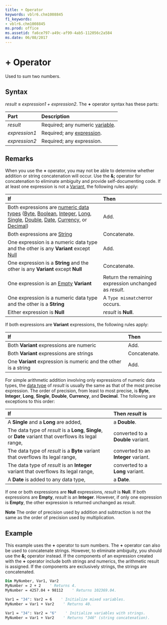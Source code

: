 ```yaml
---
title: + Operator
keywords: vblr6.chm1008845
f1_keywords:
- vblr6.chm1008845
ms.prod: office
ms.assetid: fa6ce797-a49c-af99-4ab5-112056c2a584
ms.date: 06/08/2017
---
```



# + Operator



Used to sum two numbers.

## Syntax

_result_ **=** _expression1 + expression2_.
The  **+** operator syntax has these parts:


|**Part**|**Description**|
|:-----|:-----|
| _result_|Required; any numeric [variable](../../Glossary/vbe-glossary.md).|
| _expression1_|Required; any [expression](../../Glossary/vbe-glossary.md).|
| _expression2_|Required; any expression.|

## Remarks

When you use the  **+** operator, you may not be able to determine whether addition or string concatenation will occur. Use the **&;** operator for concatenation to eliminate ambiguity and provide self-documenting code.
If at least one expression is not a [Variant](../../Glossary/vbe-glossary.md), the following rules apply:


|**If**|**Then**|
|:-----|:-----|
|Both expressions are [numeric data types](../../Glossary/vbe-glossary.md) ([Byte](../../Glossary/vbe-glossary.md), [Boolean](../../Glossary/vbe-glossary.md), [Integer](../../Glossary/vbe-glossary.md), [Long](../../Glossary/vbe-glossary.md), [Single](../../Glossary/vbe-glossary.md), [Double](../../Glossary/vbe-glossary.md), [Date](../../Glossary/vbe-glossary.md), [Currency](../../Glossary/vbe-glossary.md), or [Decimal](../../Glossary/vbe-glossary.md))|Add.|
|Both expressions are [String](../../Glossary/vbe-glossary.md)|Concatenate.|
|One expression is a numeric data type and the other is any  **Variant** except [Null](../../Glossary/vbe-glossary.md)|Add.|
|One expression is a  **String** and the other is any **Variant** except **Null**|Concatenate.|
|One expression is an [Empty](../../Glossary/vbe-glossary.md) **Variant**|Return the remaining expression unchanged as  _result_.|
|One expression is a numeric data type and the other is a  **String**|A  `Type mismatch`error occurs.|
|Either expression is  **Null**| _result_ is **Null**.|

If both expressions are  **Variant** expressions, the following rules apply:


|**If**|**Then**|
|:-----|:-----|
|Both  **Variant** expressions are numeric|Add.|
|Both  **Variant** expressions are strings|Concatenate.|
|One  **Variant** expression is numeric and the other is a string|Add.|

For simple arithmetic addition involving only expressions of numeric data types, the [data type](../../Glossary/vbe-glossary.md) of _result_ is usually the same as that of the most precise expression. The order of precision, from least to most precise, is **Byte**, **Integer**, **Long**, **Single**, **Double**, **Currency**, and **Decimal**. The following are exceptions to this order:


|**If**|**Then  _result_ is**|
|:-----|:-----|
|A  **Single** and a **Long** are added,|a  **Double**.|
|The data type of  _result_ is a **Long**, **Single**, or **Date** variant that overflows its legal range,|converted to a  **Double** variant.|
|The data type of  _result_ is a **Byte** variant that overflows its legal range,|converted to an  **Integer** variant.|
|The data type of  _result_ is an **Integer** variant that overflows its legal range,|converted to a  **Long** variant.|
|A  **Date** is added to any data type,|a  **Date**.|

If one or both expressions are  **Null** expressions, _result_ is **Null**. If both expressions are **Empty**, _result_ is an **Integer**. However, if only one expression is **Empty**, the other expression is returned unchanged as _result_.

 **Note**  The order of precision used by addition and subtraction is not the same as the order of precision used by multiplication.


## Example

This example uses the  **+** operator to sum numbers. The **+** operator can also be used to concatenate strings. However, to eliminate ambiguity, you should use the **&;** operator instead. If the components of an expression created with the **+** operator include both strings and numerics, the arithmetic result is assigned. If the components are exclusively strings, the strings are concatenated.


```vb
Dim MyNumber, Var1, Var2
MyNumber = 2 + 2    ' Returns 4.
MyNumber = 4257.04 + 98112    ' Returns 102369.04.

Var1 = "34": Var2 = 6    ' Initialize mixed variables.
MyNumber = Var1 + Var2    ' Returns 40.

Var1 = "34": Var2 = "6"    ' Initialize variables with strings.
MyNumber = Var1 + Var2    ' Returns "346" (string concatenation).

```


